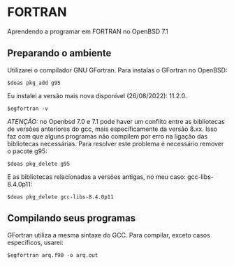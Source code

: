 # FORTRAN
Aprendendo a programar em FORTRAN no OpenBSD 7.1

## Preparando o ambiente 

Utilizarei o compilador GNU GFortran. Para instalas o GFortran no OpenBSD:
	
	$doas pkg_add g95
 
Eu instalei a versão mais nova disponível (26/08/2022): 11.2.0.
	
	$egfortran -v

*ATENÇÃO:* no Openbsd 7.0 e 7.1 pode haver um conflito entre as bibliotecas
de versões anteriores do gcc, mais especificamente da versão 8.xx.
Isso faz com que alguns programas não compilem por erro na ligação das
bibliotecas necessárias.
Para resolver este problema é necessário remover o pacote g95:

	$doas pkg_delete g95

E as bibliotecas relacionadas a versões antigas, no meu caso: gcc-libs-8.4.0p11:
	
	$doas pkg_delete gcc-libs-8.4.0p11

## Compilando seus programas

GFortran utiliza a mesma sintaxe do GCC. Para compilar, exceto casos específicos, usarei:
	
	$egfortran arq.f90 -o arq.out
